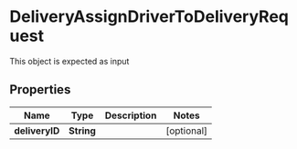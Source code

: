 

# DeliveryAssignDriverToDeliveryRequest

This object is expected as input
## Properties

Name | Type | Description | Notes
------------ | ------------- | ------------- | -------------
**deliveryID** | **String** |  |  [optional]



